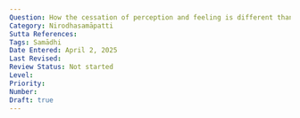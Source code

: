 ```yaml
---
Question: How the cessation of perception and feeling is different than the non-percipient realm?
Category: Nirodhasamāpatti
Sutta References:
Tags: Samādhi
Date Entered: April 2, 2025
Last Revised:
Review Status: Not started
Level: 
Priority: 
Number: 
Draft: true
---
```

